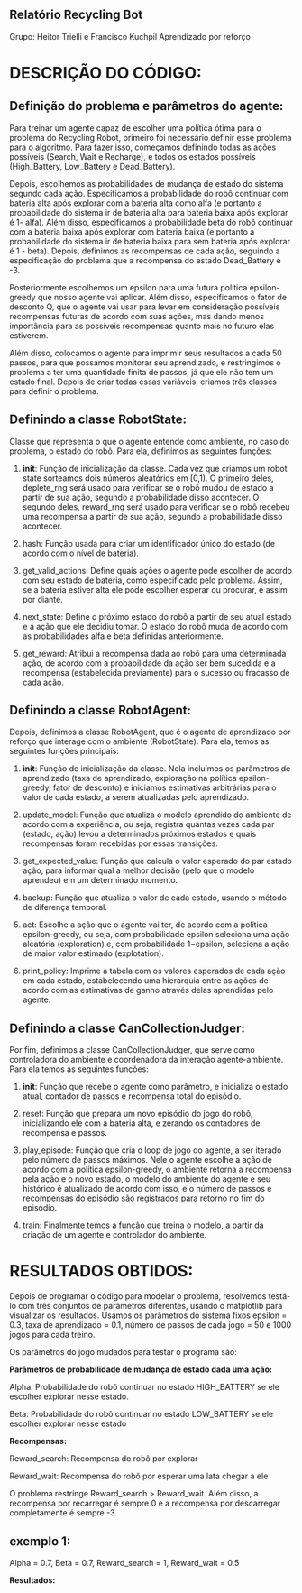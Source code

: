 ## Relatório Recycling Bot


Grupo: Heitor Trielli e Francisco Kuchpil
Aprendizado por reforço



# **DESCRIÇÃO DO CÓDIGO:**


## **Definição do problema e parâmetros do agente:**

Para treinar um agente capaz de escolher uma política ótima para o problema do Recycling Robot, primeiro foi necessário definir esse problema para o algoritmo. Para fazer isso, começamos definindo todas as ações possíveis (Search, Wait e Recharge), e todos os estados possíveis (High_Battery, Low_Battery e Dead_Battery).

Depois, escolhemos as probabilidades de mudança de estado do sistema segundo cada ação. Especificamos a probabilidade do robô continuar com bateria alta após explorar com a bateria alta como alfa (e portanto a probabilidade do sistema ir de bateria alta para bateria baixa após explorar é 1- alfa). Além disso, especificamos a probabilidade beta do robô continuar com a bateria baixa após explorar com bateria baixa (e portanto a probabilidade do sistema ir de bateria baixa para sem bateria após explorar é 1 - beta). Depois, definimos as recompensas de cada ação, seguindo a especificação do problema que a recompensa do estado Dead_Battery é -3.

Posteriormente escolhemos um epsilon para uma futura política epsilon-greedy que nosso agente vai aplicar. Além disso, especificamos o fator de desconto Q, que o agente vai usar para levar em consideração possíveis recompensas futuras de acordo com suas ações, mas dando menos importância para as possíveis recompensas quanto mais no futuro elas estiverem.

Além disso, colocamos o agente para imprimir seus resultados a cada 50 passos, para que possamos monitorar seu aprendizado, e restringimos o problema a ter uma quantidade finita de passos, já que ele não tem um estado final. Depois de criar todas essas variáveis, criamos três classes para definir o problema.

## **Definindo a classe RobotState:**

Classe que representa o que o agente entende como ambiente, no caso do problema, o estado do robô. Para ela, definimos as seguintes funções:

  

1) __init__: Função de inicialização da classe. Cada vez que criamos um robot state sorteamos dois números aleatórios em [0,1). O primeiro deles, deplete_rng será usado para verificar se o robô mudou de estado a partir de sua ação, segundo a probabilidade disso acontecer. O segundo deles, reward_rng será usado para verificar se o robô recebeu uma recompensa a partir de sua ação, segundo a probabilidade disso acontecer.

  

2) hash: Função usada para criar um identificador único do estado (de acordo com o nível de bateria).

  

3) get_valid_actions: Define quais ações o agente pode escolher de acordo com seu estado de bateria, como especificado pelo problema. Assim, se a bateria estiver alta ele pode escolher esperar ou procurar, e assim por diante.

4) next_state: Define o próximo estado do robô a partir de seu atual estado e a ação que ele decidiu tomar. O estado do robô muda de acordo com as probabilidades alfa e beta definidas anteriormente.

  

5) get_reward: Atribui a recompensa dada ao robô para uma determinada ação, de acordo com a probabilidade da ação ser bem sucedida e a recompensa (estabelecida previamente) para o sucesso ou fracasso de cada ação.

## **Definindo a classe RobotAgent:**

Depois, definimos a classe RobotAgent, que é o agente de aprendizado por reforço que interage com o ambiente (RobotState). Para ela, temos as seguintes funções principais:

  

1) __init__: Função de inicialização da classe. Nela incluímos os parâmetros de aprendizado (taxa de aprendizado, exploração na política epsilon-greedy, fator de desconto) e iniciamos estimativas arbitrárias para o valor de cada estado, a serem atualizadas pelo aprendizado.

  

2) update_model: Função que atualiza o modelo aprendido do ambiente de acordo com a experiência, ou seja, registra quantas vezes cada par (estado, ação) levou a determinados próximos estados e quais recompensas foram recebidas por essas transições.

  

3) get_expected_value: Função que calcula o valor esperado do par estado ação, para informar qual a melhor decisão (pelo que o modelo aprendeu) em um determinado momento.

  

4) backup: Função que atualiza o valor de cada estado, usando o método de diferença temporal.

  

5) act: Escolhe a ação que o agente vai ter, de acordo com a política epsilon-greedy, ou seja, com probabilidade epsilon seleciona uma ação aleatória (exploration) e, com probabilidade 1−epsilon, seleciona a ação de maior valor estimado (explotation).

  

6) print_policy: Imprime a tabela com os valores esperados de cada ação em cada estado, estabelecendo uma hierarquia entre as ações de acordo com as estimativas de ganho através delas aprendidas pelo agente.

## **Definindo a classe CanCollectionJudger:**

Por fim, definimos a classe CanCollectionJudger, que serve como controladora do ambiente e coordenadora da interação agente-ambiente. Para ela temos as seguintes funções:

  

1) __init__: Função que recebe o agente como parâmetro, e inicializa o estado atual, contador de passos e recompensa total do episódio.

  

2) reset: Função que prepara um novo episódio do jogo do robô, inicializando ele com a bateria alta, e zerando os contadores de recompensa e passos.

  

3) play_episode: Função que cria o loop de jogo do agente, a ser iterado pelo número de passos máximos. Nele o agente escolhe a ação de acordo com a política epsilon-greedy, o ambiente retorna a recompensa pela ação e o novo estado, o modelo do ambiente do agente e seu histórico é atualizado de acordo com isso, e o número de passos e recompensas do episódio são registrados para retorno no fim do episódio.

  

4) train: Finalmente temos a função que treina o modelo, a partir da criação de um agente e controlador do ambiente.    




# **RESULTADOS OBTIDOS**:

Depois de programar o código para modelar o problema, resolvemos testá-lo com três conjuntos de parâmetros diferentes, usando o matplotlib para visualizar os resultados. Usamos os parâmetros do sistema fixos epsilon = 0.3, taxa de aprendizado = 0.1, número de passos de cada jogo = 50 e 1000 jogos para cada treino.

Os parâmetros do jogo mudados para testar o programa são:

**Parâmetros de probabilidade de mudança de estado dada uma ação:**

Alpha: Probabilidade do robô continuar no estado HIGH_BATTERY se ele escolher explorar nesse estado.

Beta:  Probabilidade do robô continuar no estado LOW_BATTERY se ele escolher explorar nesse estado

**Recompensas:**

Reward_search: Recompensa do robô por explorar

Reward_wait: Recompensa do robô por esperar uma lata chegar a ele


O problema restringe Reward_search > Reward_wait.
Além disso, a recompensa por recarregar é sempre 0 e a recompensa por descarregar completamente é sempre -3.

## **exemplo 1:**
Alpha = 0.7, 
Beta = 0.7, 
Reward_search = 1, 
Reward_wait = 0.5

**Resultados:**




